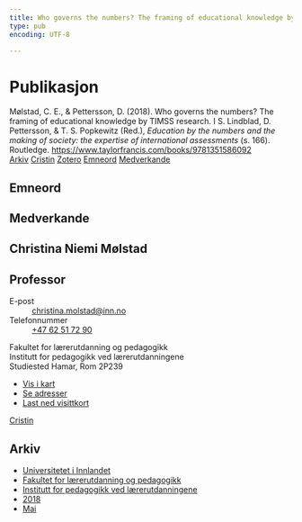 ```yaml
---
title: Who governs the numbers? The framing of educational knowledge by TIMSS research
type: pub
encoding: UTF-8

---
```

<h1>Publikasjon</h1>
<article id="csl-bib-container-WPSF7PK2" class="csl-bib-container">
  <div class="csl-bib-body"> <div class="csl-entry">Mølstad, C. E., &#38; Pettersson, D. (2018). Who governs the numbers? The framing of educational knowledge by TIMSS research. I S. Lindblad, D. Pettersson, &#38; T. S. Popkewitz (Red.), <i>Education by the numbers and the making of society: the expertise of international assessments</i> (s. 166). Routledge. <a href="https://www.taylorfrancis.com/books/9781351586092">https://www.taylorfrancis.com/books/9781351586092</a></div> </div>
  <div class="csl-bib-buttons">
    <a href="#taxonomy-article-WPSF7PK2" alt="archive" class="csl-bib-button">Arkiv</a>
    <a href="https://app.cristin.no/results/show.jsf?id=1584192" alt="Cristin" class="csl-bib-button">Cristin</a>
    <a href="http://zotero.org/groups/5881554/items/WPSF7PK2" alt="Zotero" class="csl-bib-button">Zotero</a>
    <a href="#keywords-article-WPSF7PK2" alt="keywords" class="csl-bib-button">Emneord</a>
    <a href="#contributors-article-WPSF7PK2" alt="contributors" class="csl-bib-button">Medverkande</a>
  </div>
  <div id="csl-bib-meta-container-WPSF7PK2"></div>
</article>
<div id="csl-bib-meta-WPSF7PK2" class="csl-bib-meta">
  <article id="keywords-article-WPSF7PK2" class="keywords-article">
    <h1>Emneord</h1>
    
  </article>
  <article id="contributors-article-WPSF7PK2" class="contributors-article">
    <h1>Medverkande</h1>
    <div class="personas"> <div class="vrtx-hinn-person-card"> <div class="photo"> <i class="lar la-user-circle missing-person"></i> </div> <div class="info"> <hgroup><h1>Christina Niemi Mølstad</h1> <h2>Professor</h2> </hgroup><dl> <dt>E-post</dt> <dd> <a href="mailto:christina.molstad@inn.no">christina.molstad@inn.no</a> </dd> <dt>Telefonnummer</dt> <dd><a href="tel:+4762517290"> +47 62 51 72 90 </a></dd> </dl> <p> Fakultet for lærerutdanning og pedagogikk<br> Institutt for pedagogikk ved lærerutdanningene<br> Studiested Hamar, Rom 2P239 </p> <ul class="vrtx-hinn-links"> <li><a href="https://www.google.com/maps?q=60.796004,11.072099">Vis i kart</a></li> <li><a href="https://www.inn.no/finn-en-ansatt/christina-molstad.html#vrtx-hinn-addresses">Se adresser</a></li> <li><a href="https://www.inn.no/finn-en-ansatt/christina-molstad.html?vrtx=vcf">Last ned visittkort</a></li> </ul> </div> </div> <a href="https://app.cristin.no/persons/show.jsf?id=5325" alt="Cristin URL" class="personas-cristin">Cristin</a> </div>
  </article>
  <article id="taxonomy-article-WPSF7PK2" class="taxonomy-article">
    <h1>Arkiv</h1>
    <ul>
      <li>
        <a href="/nn/archive/?key=3DCRN523">Universitetet i Innlandet</a>
      </li>
      <li>
        <a href="/nn/archive/?key=WYNZA47F">Fakultet for lærerutdanning og pedagogikk</a>
      </li>
      <li>
        <a href="/nn/archive/?key=BKPR6TE7">Institutt for pedagogikk ved lærerutdanningene</a>
      </li>
      <li>
        <a href="/nn/archive/?key=F9N5QZNX">2018</a>
      </li>
      <li>
        <a href="/nn/archive/?key=GRT4YDJZ">Mai</a>
      </li>
    </ul>
  </article>
</div>
